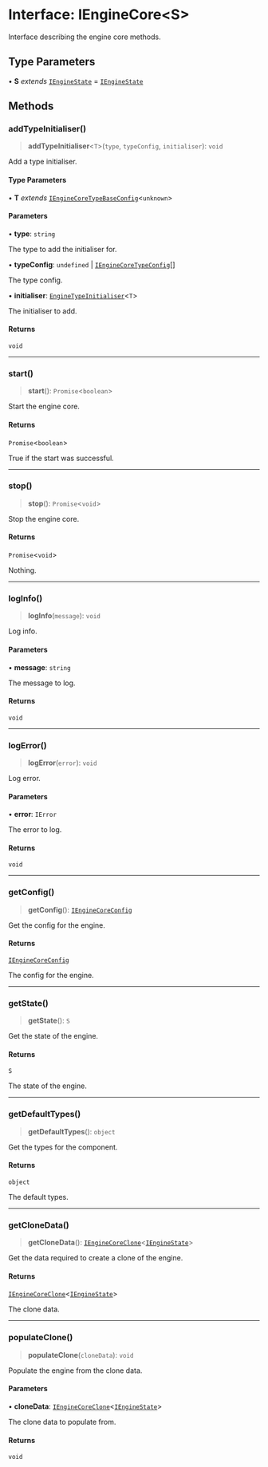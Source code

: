 # Interface: IEngineCore\<S\>

Interface describing the engine core methods.

## Type Parameters

• **S** *extends* [`IEngineState`](IEngineState.md) = [`IEngineState`](IEngineState.md)

## Methods

### addTypeInitialiser()

> **addTypeInitialiser**\<`T`\>(`type`, `typeConfig`, `initialiser`): `void`

Add a type initialiser.

#### Type Parameters

• **T** *extends* [`IEngineCoreTypeBaseConfig`](IEngineCoreTypeBaseConfig.md)\<`unknown`\>

#### Parameters

• **type**: `string`

The type to add the initialiser for.

• **typeConfig**: `undefined` \| [`IEngineCoreTypeConfig`](../type-aliases/IEngineCoreTypeConfig.md)[]

The type config.

• **initialiser**: [`EngineTypeInitialiser`](../type-aliases/EngineTypeInitialiser.md)\<`T`\>

The initialiser to add.

#### Returns

`void`

***

### start()

> **start**(): `Promise`\<`boolean`\>

Start the engine core.

#### Returns

`Promise`\<`boolean`\>

True if the start was successful.

***

### stop()

> **stop**(): `Promise`\<`void`\>

Stop the engine core.

#### Returns

`Promise`\<`void`\>

Nothing.

***

### logInfo()

> **logInfo**(`message`): `void`

Log info.

#### Parameters

• **message**: `string`

The message to log.

#### Returns

`void`

***

### logError()

> **logError**(`error`): `void`

Log error.

#### Parameters

• **error**: `IError`

The error to log.

#### Returns

`void`

***

### getConfig()

> **getConfig**(): [`IEngineCoreConfig`](IEngineCoreConfig.md)

Get the config for the engine.

#### Returns

[`IEngineCoreConfig`](IEngineCoreConfig.md)

The config for the engine.

***

### getState()

> **getState**(): `S`

Get the state of the engine.

#### Returns

`S`

The state of the engine.

***

### getDefaultTypes()

> **getDefaultTypes**(): `object`

Get the types for the component.

#### Returns

`object`

The default types.

***

### getCloneData()

> **getCloneData**(): [`IEngineCoreClone`](IEngineCoreClone.md)\<[`IEngineState`](IEngineState.md)\>

Get the data required to create a clone of the engine.

#### Returns

[`IEngineCoreClone`](IEngineCoreClone.md)\<[`IEngineState`](IEngineState.md)\>

The clone data.

***

### populateClone()

> **populateClone**(`cloneData`): `void`

Populate the engine from the clone data.

#### Parameters

• **cloneData**: [`IEngineCoreClone`](IEngineCoreClone.md)\<[`IEngineState`](IEngineState.md)\>

The clone data to populate from.

#### Returns

`void`
